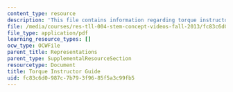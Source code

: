 ```yaml
---
content_type: resource
description: 'This file contains information regarding torque instructor guide. '
file: /media/courses/res-tll-004-stem-concept-videos-fall-2013/fc83c6d0987c7b793f9685f5a3c99fb5_MITRES_TLL-004F13_TorGuide.pdf
file_type: application/pdf
learning_resource_types: []
ocw_type: OCWFile
parent_title: Representations
parent_type: SupplementalResourceSection
resourcetype: Document
title: Torque Instructor Guide
uid: fc83c6d0-987c-7b79-3f96-85f5a3c99fb5
---
```

